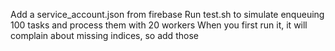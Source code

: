 Add a service_account.json from firebase
Run test.sh to simulate enqueuing 100 tasks and process them with 20 workers
When you first run it, it will complain about missing indices, so add those
